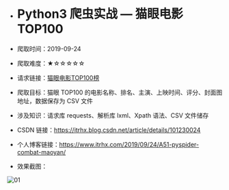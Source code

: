 - # Python3 爬虫实战 — 猫眼电影TOP100

- 爬取时间：2019-09-24

- 爬取难度：★☆☆☆☆☆

- 请求链接：[猫眼电影TOP100榜](https://maoyan.com/board/4)

- 爬取目标：猫眼 TOP100 的电影名称、排名、主演、上映时间、评分、封面图地址，数据保存为 CSV 文件

- 涉及知识：请求库 requests、解析库 lxml、Xpath 语法、CSV 文件储存

- CSDN 链接：https://itrhx.blog.csdn.net/article/details/101230024

- 个人博客链接：https://www.itrhx.com/2019/09/24/A51-pyspider-combat-maoyan/

- 效果截图：

![01](https://cdn.jsdelivr.net/gh/TRHX/ImageHosting/ITRHX-PIC/A51/01.png)
